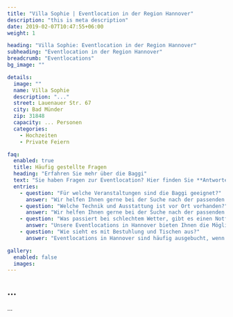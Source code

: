 ```yaml
---
title: "Villa Sophie | Eventlocation in der Region Hannover"
description: "this is meta description"
date: 2019-02-07T10:47:55+06:00
weight: 1

heading: "Villa Sophie: Eventlocation in der Region Hannover"
subheading: "Eventlocation in der Region Hannover"
breadcrumb: "Eventlocations"
bg_image: ""

details:
  image: ""
  name: Villa Sophie
  description: "..."
  street: Lauenauer Str. 67
  city: Bad Münder
  zip: 31848
  capacity: ... Personen
  categories:
    - Hochzeiten
    - Private Feiern

faq:
  enabled: true
  title: Häufig gestellte Fragen
  heading: "Erfahren Sie mehr über die Baggi"
  text: "Sie haben Fragen zur Eventlocation? Hier finden Sie **Antworten auf häufig gestellte Fragen**. Zögern Sie nicht, uns bei weiteren Fragen zu kontaktieren."
  entries:
    - question: "Für welche Veranstaltungen sind die Baggi geeignet?"
      answer: "Wir helfen Ihnen gerne bei der Suche nach der passenden Eventlocation für Ihre Veranstaltung in Hannover. Egal ob Sie eine Hochzeit, ein Firmenevent oder eine private Feier planen, wir haben die passende Location für Sie."
    - question: "Welche Technik und Ausstattung ist vor Ort vorhanden?"
      answer: "Wir helfen Ihnen gerne bei der Suche nach der passenden Eventlocation für Ihre Veranstaltung in Hannover. Egal ob Sie eine Hochzeit, ein Firmenevent oder eine private Feier planen, wir haben die passende Location für Sie."
    - question: "Was passiert bei schlechtem Wetter, gibt es einen Notfallplan?"
      answer: "Unsere Eventlocations in Hannover bieten Ihnen die Möglichkeit, Ihre Veranstaltung individuell und passend zu gestalten. Wir beraten Sie gerne bei der Auswahl der passenden Location und unterstützen Sie bei der Umsetzung Ihrer Vorstellungen."
    - question: "Wie sieht es mit Bestuhlung und Tischen aus?"
      answer: "Eventlocations in Hannover sind häufig ausgebucht, wenn es sich um beliebte Veranstaltungsorte handelt oder wenn es sich um eine Veranstaltung in der Hochsaison handelt. Wir empfehlen Ihnen daher, frühzeitig eine Anfrage zu stellen, um die Verfügbarkeit zu prüfen."

gallery:
  enabled: false
  images:
---
```


## ...

...
